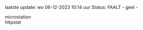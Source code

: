 laatste update: 
wo 06-12-2023 10:14   uur 
Status: FAALT - geel - 
<div class="service Y">microstation</div><div class="service G">httpstat</div>